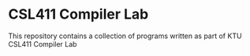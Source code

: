 # CSL411 Compiler Lab

This repository contains a collection of programs written as part of KTU CSL411 Compiler Lab
